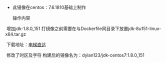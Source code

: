 - 此镜像在centos：7.6.1810基础上制作

  操作内容

​        增加jdk-1.8.0_151 打镜像之前需要在与Dockerfile同目录下放置jdk-8u151-linux-x64.tar.gz

​        下载地址：[电梯直达](https://repo.huaweicloud.com/java/jdk/8u151-b12/jdk-8u151-linux-x64.tar.gz)

​        修改了时区及字符
  构建后的镜像名为：dylan123/jdk-centos7:1.8.0_151
